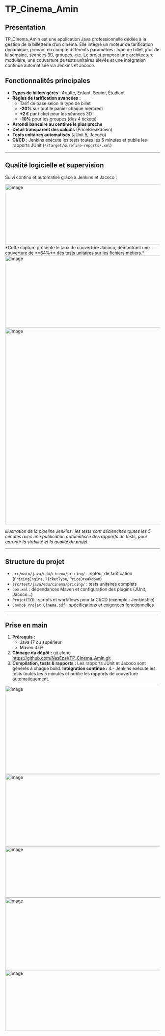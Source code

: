 # TP_Cinema_Amin

## Présentation

TP_Cinema_Amin est une application Java professionnelle dédiée à la gestion de la billetterie d’un cinéma. Elle intègre un moteur de tarification dynamique, prenant en compte différents paramètres : type de billet, jour de la semaine, séances 3D, groupes, etc. Le projet propose une architecture modulaire, une couverture de tests unitaires élevée et une intégration continue automatisée via Jenkins et Jacoco.

## Fonctionnalités principales

- **Types de billets gérés** : Adulte, Enfant, Senior, Étudiant
- **Règles de tarification avancées** :
    - Tarif de base selon le type de billet
    - **-20%** sur tout le panier chaque mercredi
    - **+2 €** par ticket pour les séances 3D
    - **-10%** pour les groupes (dès 4 tickets)
- **Arrondi bancaire au centime le plus proche**
- **Détail transparent des calculs** (PriceBreakdown)
- **Tests unitaires automatisés** (JUnit 5, Jacoco)
- **CI/CD** : Jenkins exécute les tests toutes les 5 minutes et publie les rapports JUnit (`*/target/surefire-reports/.xml`)

---

## Qualité logicielle et supervision

Suivi continu et automatisé grâce à Jenkins et Jacoco :

<img width="1292" height="197" alt="image" src="https://github.com/user-attachments/assets/4085da12-f722-40be-9b3d-18c098340323" />
*Cette capture présente le taux de couverture Jacoco, démontrant une couverture de **64%** des tests unitaires sur les fichiers métiers.*

<img width="1271" height="235" alt="image" src="https://github.com/user-attachments/assets/2c4cdca1-76e7-4615-a15a-c16aff7b0dc1" />
<img width="852" height="637" alt="image" src="https://github.com/user-attachments/assets/9790a755-1829-4f48-ad71-db5afb0f2195" />
  
*Illustration de la pipeline Jenkins : les tests sont déclenchés toutes les 5 minutes avec une publication automatisée des rapports de tests, pour garantir la stabilité et la qualité du projet.*

---

## Structure du projet

- `src/main/java/edu/cinema/pricing/` : moteur de tarification (`PricingEngine`, `TicketType`, `PriceBreakdown`)
- `src/test/java/edu/cinema/pricing/` : tests unitaires complets
- `pom.xml` : dépendances Maven et configuration des plugins (JUnit, Jacoco…)
- `ProjetCICD` : scripts et workflows pour la CI/CD (exemple : Jenkinsfile)
- `Enoncé Projet Cinema.pdf` : spécifications et exigences fonctionnelles

---

## Prise en main

1. **Prérequis :**
   - Java 17 ou supérieur
   - Maven 3.6+
2. **Clonage du dépôt :**
git clone https://github.com/NasEpsi/TP_Cinema_Amin.git
3. **Compilation, tests & rapports :**
Les rapports JUnit et Jacoco sont générés à chaque build.
**Intégration continue :**
4.- Jenkins exécute les tests toutes les 5 minutes et publie les rapports de couverture automatiquement.






<img width="1196" height="286" alt="image" src="https://github.com/user-attachments/assets/59bb4904-0c81-4f01-a2b1-8e0c3242e0ff" />

<img width="1309" height="234" alt="image" src="https://github.com/user-attachments/assets/edf88273-4665-47bd-85a4-fab32cb47a74" />

<img width="1256" height="167" alt="image" src="https://github.com/user-attachments/assets/0ac89678-dfcf-468d-bee2-1a8528e0abea" />

<img width="1271" height="235" alt="image" src="https://github.com/user-attachments/assets/2c4cdca1-76e7-4615-a15a-c16aff7b0dc1" />

<img width="1292" height="197" alt="image" src="https://github.com/user-attachments/assets/4085da12-f722-40be-9b3d-18c098340323" />

